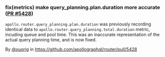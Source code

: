 ### fix(metrics) make query_planning.plan.duration more accurate ([PR #5428](https://github.com/apollographql/router/pull/5428))

`apollo.router.query_planning.plan.duration` was previously recording identical
data to `apollo.router.query_planning.total.duration` metric, incuding queue and
pool time. This was an inaccurate representation of the actual query planning
time, and is now fixed.

By [@xuorig](https://github.com/xuorig) in https://github.com/apollographql/router/pull/5428